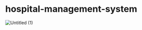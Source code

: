 # hospital-management-system

![Untitled (1)](https://github.com/MohamadAlwan/hospital-management-system/assets/91935195/729e019c-b829-4865-a03f-db1c6c5e72b3)
